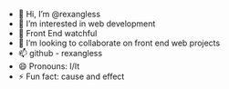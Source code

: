 - 👋 Hi, I’m @rexangless
- 👀 I’m interested in web development
- 🌱 Front End watchful
- 💞️ I’m looking to collaborate on front end web projects
- 📫 github - rexangless
- 😄 Pronouns: I/It
- ⚡ Fun fact: cause and effect

<!---
rexangless/rexangless is a ✨ special ✨ repository because its `README.md` (this file) appears on your GitHub profile.
You can click the Preview link to take a look at your changes.
--->
